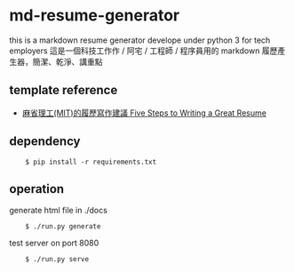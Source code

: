 md-resume-generator
===

this is a markdown resume generator develope under python 3 for tech employers
這是一個科技工作作 / 阿宅 / 工程師 / 程序員用的 markdown 履歷產生器，簡潔、乾淨、講重點

## template reference

- [麻省理工(MIT)的履歷寫作建議 Five Steps to Writing a Great Resume](https://gecd.mit.edu/jobs-and-internships/resumes-cvs-cover-letters-and-linkedin/resumes)

## dependency

```
    $ pip install -r requirements.txt
```

## operation

generate html file in ./docs
```
    $ ./run.py generate
```

test server on port 8080
```
    $ ./run.py serve
```

